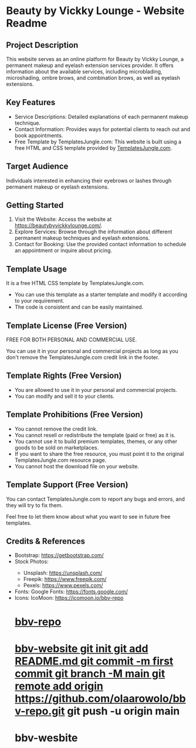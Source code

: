 <!DOCTYPE html>
<html lang="en">
<head>
  <meta charset="UTF-8">
  <meta name="viewport" content="width=device-width, initial-scale=1.0">
  <title>Beauty by Vickky Lounge - Website Readme</title>
</head>
<body>
  <h1>Beauty by Vickky Lounge - Website Readme</h1>

  <h2>Project Description</h2>
  <p>This website serves as an online platform for Beauty by Vickky Lounge, a permanent makeup and eyelash extension services provider. It offers information about the available services, including microblading, microshading, ombre brows, and combination brows, as well as eyelash extensions.</p>

  <h2>Key Features</h2>
  <ul>
    <li>Service Descriptions: Detailed explanations of each permanent makeup technique.</li>
    <li>Contact Information: Provides ways for potential clients to reach out and book appointments.</li>
    <li>Free Template by TemplatesJungle.com: This website is built using a free HTML and CSS template provided by <a href="https://templatesjungle.com/">TemplatesJungle.com</a>.</li>
  </ul>

  <h2>Target Audience</h2>
  <p>Individuals interested in enhancing their eyebrows or lashes through permanent makeup or eyelash extensions.</p>

  <h2>Getting Started</h2>
  <ol>
    <li>Visit the Website: Access the website at <a href="https://beautybyvickkylounge.com/">https://beautybyvickkylounge.com/</a>.</li>
    <li>Explore Services: Browse through the information about different permanent makeup techniques and eyelash extensions.</li>
    <li>Contact for Booking: Use the provided contact information to schedule an appointment or inquire about pricing.</li>
  </ol>

  <h2>Template Usage</h2>
  <p>It is a free HTML CSS template by TemplatesJungle.com.</p>
  <ul>
    <li>You can use this template as a starter template and modify it according to your requirement.</li>
    <li>The code is consistent and can be easily maintained.</li>
  </ul>

  <h2>Template License (Free Version)</h2>
  <p>FREE FOR BOTH PERSONAL AND COMMERCIAL USE.</p>
  <p>You can use it in your personal and commercial projects as long as you don't remove the TemplatesJungle.com credit link in the footer.</p>

  <h2>Template Rights (Free Version)</h2>
  <ul>
    <li>You are allowed to use it in your personal and commercial projects.</li>
    <li>You can modify and sell it to your clients.</li>
  </ul>

  <h2>Template Prohibitions (Free Version)</h2>
  <ul>
    <li>You cannot remove the credit link.</li>
    <li>You cannot resell or redistribute the template (paid or free) as it is.</li>
    <li>You cannot use it to build premium templates, themes, or any other goods to be sold on marketplaces.</li>
    <li>If you want to share the free resource, you must point it to the original TemplatesJungle.com resource page. </li>
    <li>You cannot host the download file on your website.</li>
  </ul>

  <h2>Template Support (Free Version)</h2>
  <p>You can contact TemplatesJungle.com to report any bugs and errors, and they will try to fix them.</p>
  <p>Feel free to let them know about what you want to see in future free templates.</p>

  <h2>Credits & References</h2>
  <ul>
    <li>Bootstrap: <a href="https://getbootstrap.com/">https://getbootstrap.com/</a></li>
    <li>Stock Photos:</li>
      <ul>
        <li>Unsplash: <a href="https://unsplash.com/">https://unsplash.com/</a></li>
        <li>Freepik: <a href="https://www.freepik.com/">https://www.freepik.com/</a></li>
        <li>Pexels: <a href="https://www.pexels.com/">https://www.pexels.com/</a></li>
      </ul>
    <li>Fonts: Google Fonts: <a href="https://fonts.google.com/">https://fonts.google.com/</a></li>
    <li>Icons: IcoMoon: <a href="https://icomoon.io/">https://icomoon.io/</
    
# bbv-repo
# bbv-repo
# bbv-website git init git add README.md git commit -m first commit git branch -M main git remote add origin https://github.com/olaarowolo/bbv-repo.git git push -u origin main
# bbv-wesbite

